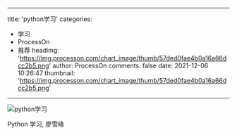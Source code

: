 
---
title: 'python学习'
categories: 
 - 学习
 - ProcessOn
 - 推荐
headimg: 'https://img.processon.com/chart_image/thumb/57ded0fae4b0a16a66dcc2b5.png'
author: ProcessOn
comments: false
date: 2021-12-06 10:26:47
thumbnail: 'https://img.processon.com/chart_image/thumb/57ded0fae4b0a16a66dcc2b5.png'
---

<div>   
<img class="thumb" alt="python学习" src="https://img.processon.com/chart_image/thumb/57ded0fae4b0a16a66dcc2b5.png" referrerpolicy="no-referrer">
<p>Python 学习, 廖雪峰</p>  
</div>
            